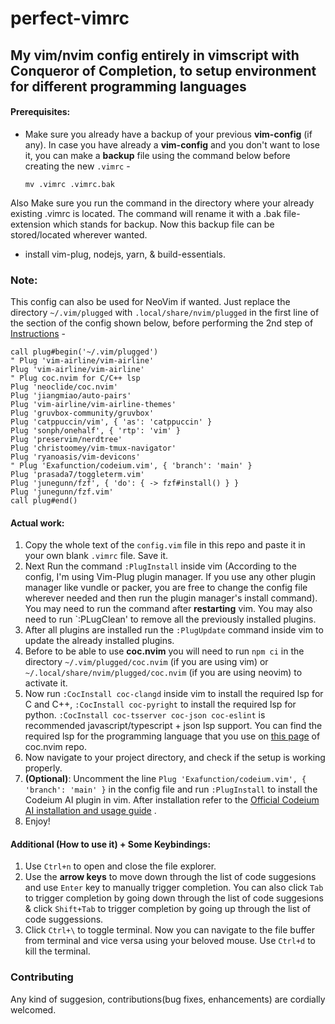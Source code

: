 # perfect-vimrc

## My vim/nvim config entirely in vimscript with Conqueror of Completion, to setup environment for different programming languages

#### Prerequisites:
- Make sure you already have a backup of your previous **vim-config** (if any).
In case you have already a **vim-config** and you don't want to lose it, you can make a **backup** file using the command below before creating the new `.vimrc` -

      mv .vimrc .vimrc.bak
Also Make sure you run the command in the directory where your already existing .vimrc is located. The command will rename it with a .bak file-extension which stands for backup. Now this backup file can be stored/located wherever wanted.

-  install vim-plug, nodejs, yarn, & build-essentials.

### Note:
This config can also be used for NeoVim if wanted. Just replace the directory `~/.vim/plugged` with `.local/share/nvim/plugged` in the first line of the section of the config shown below, before performing the 2nd step of [Instructions](#actual-work:) -  
```vim
call plug#begin('~/.vim/plugged')
" Plug 'vim-airline/vim-airline'
Plug 'vim-airline/vim-airline'
" Plug coc.nvim for C/C++ lsp
Plug 'neoclide/coc.nvim'
Plug 'jiangmiao/auto-pairs'
Plug 'vim-airline/vim-airline-themes'
Plug 'gruvbox-community/gruvbox'
Plug 'catppuccin/vim', { 'as': 'catppuccin' }
Plug 'sonph/onehalf', { 'rtp': 'vim' }
Plug 'preservim/nerdtree'
Plug 'christoomey/vim-tmux-navigator'
Plug 'ryanoasis/vim-devicons'
" Plug 'Exafunction/codeium.vim', { 'branch': 'main' }
Plug 'prasada7/toggleterm.vim'
Plug 'junegunn/fzf', { 'do': { -> fzf#install() } }
Plug 'junegunn/fzf.vim'
call plug#end()
```

#### Actual work:
1. Copy the whole text of the `config.vim` file in this repo and paste it in your own blank `.vimrc` file. Save it. 
2. Next Run the command `:PlugInstall` inside vim (According to the config, I'm using Vim-Plug plugin manager. If you use any other plugin manager like vundle or packer, you are free to change the config file wherever needed and then run the plugin manager's install command). You may need to run the command after **restarting** vim. You may also need to run `:PLugClean' to remove all the previously installed plugins.
3. After all plugins are installed run the `:PlugUpdate` command inside vim to update the already installed plugins.
4. Before to be able to use **coc.nvim** you will need to run `npm ci` in the directory `~/.vim/plugged/coc.nvim` (if you are using vim) or `~/.local/share/nvim/plugged/coc.nvim` (if you are using neovim) to activate it.
5. Now run `:CocInstall coc-clangd` inside vim to install the required lsp for C and C++, `:CocInstall coc-pyright` to install the required lsp for python. `:CocInstall coc-tsserver coc-json coc-eslint` is recommended javascript/typescript + json 
 lsp support. You can find the required lsp for the programming language that you use on [this page](https://github.com/neoclide/coc.nvim/wiki/Language-servers) of coc.nvim repo.   
6. Now navigate to your project directory, and check if the setup is working properly.
7. **(Optional)**: Uncomment the line  `Plug 'Exafunction/codeium.vim', { 'branch': 'main' }` in the config file and run `:PlugInstall` to install the Codeium AI plugin in vim. After installation refer to the [Official Codeium AI installation and usage guide](https://codeium.com/vim_tutorial) .
8. Enjoy!
#### Additional (How to use it) + Some Keybindings:
1. Use `Ctrl+n` to open and close the file explorer.
2. Use the **arrow keys** to move down through the list of code suggesions and use `Enter` key to manually trigger completion. You can also click `Tab` to trigger completion by going down through the list of code suggesions & click `Shift+Tab` to trigger completion by going up through the list of code suggessions.
4. Click `Ctrl+\` to toggle terminal. Now you can navigate to the file buffer from terminal and vice versa using your beloved mouse. Use `Ctrl+d` to kill the terminal.

### Contributing
Any kind of suggesion, contributions(bug fixes, enhancements) are cordially welcomed.
